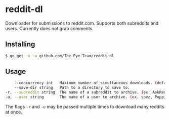 # reddit-dl

Downloader for submissions to reddit.com. Supports both subreddits and users. Currently does not grab comments.

## Installing
```sh
$ go get -v -u github.com/The-Eye-Team/reddit-dl
```

## Usage
```sh
    --concurrency int   Maximum number of simultaneous downloads. (default 10)
    --save-dir string   Path to a directory to save to.
-r, --subreddit string  The name of a subreddit to archive. (ex. AskReddit, unixporn, CasualConversation, etc.)
-u, --user string       The name of a user to archive. (ex. spez, PoppinKREAM, Shitty_Watercolour, etc.)
```
The flags `-r` and `-u` may be passed multiple times to download many reddits at once.
